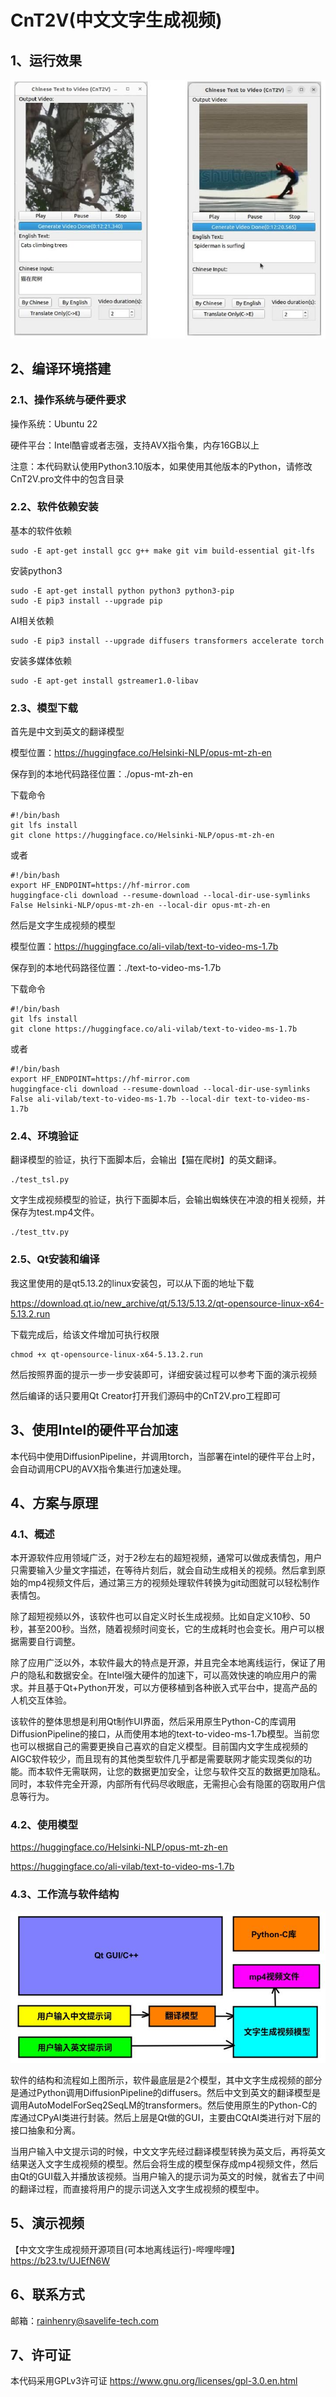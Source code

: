 # CnT2V(中文文字生成视频)
## 1、运行效果

![](Image/run1.jpg)

## 2、编译环境搭建

### 2.1、操作系统与硬件要求

操作系统：Ubuntu 22

硬件平台：Intel酷睿或者志强，支持AVX指令集，内存16GB以上

注意：本代码默认使用Python3.10版本，如果使用其他版本的Python，请修改CnT2V.pro文件中的包含目录

### 2.2、软件依赖安装

基本的软件依赖

```shell
sudo -E apt-get install gcc g++ make git vim build-essential git-lfs
```

安装python3

```shell
sudo -E apt-get install python python3 python3-pip
sudo -E pip3 install --upgrade pip
```

AI相关依赖

```shell
sudo -E pip3 install --upgrade diffusers transformers accelerate torch
```

安装多媒体依赖

```shell
sudo -E apt-get install gstreamer1.0-libav
```



### 2.3、模型下载

首先是中文到英文的翻译模型

模型位置：https://huggingface.co/Helsinki-NLP/opus-mt-zh-en

保存到的本地代码路径位置：./opus-mt-zh-en

下载命令

```shell
#!/bin/bash
git lfs install
git clone https://huggingface.co/Helsinki-NLP/opus-mt-zh-en
```

或者

```shell
#!/bin/bash
export HF_ENDPOINT=https://hf-mirror.com
huggingface-cli download --resume-download --local-dir-use-symlinks False Helsinki-NLP/opus-mt-zh-en --local-dir opus-mt-zh-en
```



然后是文字生成视频的模型

模型位置：https://huggingface.co/ali-vilab/text-to-video-ms-1.7b

保存到的本地代码路径位置：./text-to-video-ms-1.7b

下载命令

```shell
#!/bin/bash
git lfs install
git clone https://huggingface.co/ali-vilab/text-to-video-ms-1.7b
```

或者

```shell
#!/bin/bash
export HF_ENDPOINT=https://hf-mirror.com
huggingface-cli download --resume-download --local-dir-use-symlinks False ali-vilab/text-to-video-ms-1.7b --local-dir text-to-video-ms-1.7b
```



### 2.4、环境验证

翻译模型的验证，执行下面脚本后，会输出【猫在爬树】的英文翻译。

```shell
./test_tsl.py
```

文字生成视频模型的验证，执行下面脚本后，会输出蜘蛛侠在冲浪的相关视频，并保存为test.mp4文件。

```shell
./test_ttv.py
```



### 2.5、Qt安装和编译

我这里使用的是qt5.13.2的linux安装包，可以从下面的地址下载

https://download.qt.io/new_archive/qt/5.13/5.13.2/qt-opensource-linux-x64-5.13.2.run

下载完成后，给该文件增加可执行权限

```shell
chmod +x qt-opensource-linux-x64-5.13.2.run
```

然后按照界面的提示一步一步安装即可，详细安装过程可以参考下面的演示视频

然后编译的话只要用Qt Creator打开我们源码中的CnT2V.pro工程即可

## 3、使用Intel的硬件平台加速

​    本代码中使用DiffusionPipeline，并调用torch，当部署在intel的硬件平台上时，会自动调用CPU的AVX指令集进行加速处理。

## 4、方案与原理

### 4.1、概述

​    本开源软件应用领域广泛，对于2秒左右的超短视频，通常可以做成表情包，用户只需要输入少量文字描述，在等待片刻后，就会自动生成相关的视频。然后拿到原始的mp4视频文件后，通过第三方的视频处理软件转换为git动图就可以轻松制作表情包。

​    除了超短视频以外，该软件也可以自定义时长生成视频。比如自定义10秒、50秒，甚至200秒。当然，随着视频时间变长，它的生成耗时也会变长。用户可以根据需要自行调整。

​    除了应用广泛以外，本软件最大的特点是开源，并且完全本地离线运行，保证了用户的隐私和数据安全。在Intel强大硬件的加速下，可以高效快速的响应用户的需求。并且基于Qt+Python开发，可以方便移植到各种嵌入式平台中，提高产品的人机交互体验。

​    该软件的整体思想是利用Qt制作UI界面，然后采用原生Python-C的库调用DiffusionPipeline的接口，从而使用本地的text-to-video-ms-1.7b模型。当前您也可以根据自己的需要更换自己喜欢的自定义模型。目前国内文字生成视频的AIGC软件较少，而且现有的其他类型软件几乎都是需要联网才能实现类似的功能。而本软件无需联网，让您的数据更加安全，让您与软件交互的数据更加隐私。同时，本软件完全开源，内部所有代码尽收眼底，无需担心会有隐匿的窃取用户信息等行为。

### 4.2、使用模型

https://huggingface.co/Helsinki-NLP/opus-mt-zh-en

https://huggingface.co/ali-vilab/text-to-video-ms-1.7b

### 4.3、工作流与软件结构

![](Image/workflow.jpg)

​    软件的结构和流程如上图所示，软件最底层是2个模型，其中文字生成视频的部分是通过Python调用DiffusionPipeline的diffusers。然后中文到英文的翻译模型是调用AutoModelForSeq2SeqLM的transformers。然后使用原生的Python-C的库通过CPyAI类进行封装。然后上层是Qt做的GUI，主要由CQtAI类进行对下层的接口抽象和分离。

​    当用户输入中文提示词的时候，中文文字先经过翻译模型转换为英文后，再将英文结果送入文字生成视频的模型。然后会将生成的模型保存成mp4视频文件，然后由Qt的GUI载入并播放该视频。当用户输入的提示词为英文的时候，就省去了中间的翻译过程，而直接将用户的提示词送入文字生成视频的模型中。



## 5、演示视频

【中文文字生成视频开源项目(可本地离线运行)-哔哩哔哩】 https://b23.tv/UJEfN6W

## 6、联系方式

邮箱：rainhenry@savelife-tech.com

## 7、许可证

本代码采用GPLv3许可证 https://www.gnu.org/licenses/gpl-3.0.en.html
